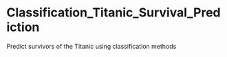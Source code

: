 # Classification_Titanic_Survival_Prediction
Predict survivors of the Titanic using classification methods
